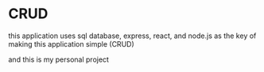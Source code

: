 # CRUD
this application uses sql database, express, react, and node.js as the key of making this application simple (CRUD)

and this is my personal project
